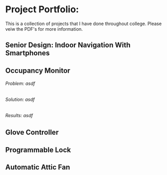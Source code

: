 # Project Portfolio:
This is a collection of projects that I have done throughout college. Please veiw the PDF's for more information.

## Senior Design: Indoor Navigation With Smartphones


## Occupancy Monitor
###### Problem: asdf
###### Solution: asdf
###### Results: asdf

## Glove Controller

## Programmable Lock

## Automatic Attic Fan
